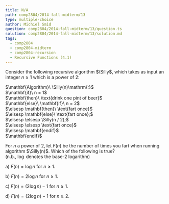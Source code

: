 ```yaml
---
title: N/A
path: comp2804/2014-fall-midterm/13
type: multiple-choice
author: Michiel Smid
question: comp2804/2014-fall-midterm/13/question.ts
solution: comp2804/2014-fall-midterm/13/solution.md
tags:
  - comp2804
  - comp2804-midterm
  - comp2804-recursion
  - Recursive Functions (4.1)
---
```


<div hidden>
  $\newcommand{\Silly}{{\rm S \scriptsize ILLY}}
    \newcommand{\elsesp}{\phantom{\mathbf{else}\ }}$
</div>
		
Consider the following recursive algorithm $\Silly$, which takes as input an integer $n \geq 1$ which is a power of 2:
		
<p>
  $\mathbf{Algorithm}\ \Silly(n)\mathrm{:}$ <br>
  $\mathbf{if}\ n = 1$ <br>
  $\mathbf{then}\ \text{drink one pint of beer}$ <br>
  $\mathbf{else}\ \mathbf{if}\ n = 2$ <br>
  $\elsesp \mathbf{then}\ \text{fart once}$ <br>
  $\elsesp \mathbf{else}\ \text{fart once};$ <br>
  $\elsesp \elsesp \Silly(n / 2);$ <br>
  $\elsesp \elsesp \text{fart once}$ <br>
  $\elsesp \mathbf{endif}$ <br>
  $\mathbf{endif}$
</p>

For $n$ a power of 2, let $F(n)$ be the number of times you fart when running algorithm $\Silly(n)$.
Which of the following is true? <br>
(n.b., $\log$ denotes the base-2 logarithm)

a) $F(n) = \log n\ \mathrm{for}\ n \geq 1.$

b) $F(n) = 2 \log n\ \mathrm{for}\ n \geq 1.$

c) $F(n) = (2 \log n) - 1\ \mathrm{for}\ n \geq 1.$

d) $F(n) = (2 \log n) - 1\ \mathrm{for}\ n \geq 2.$
